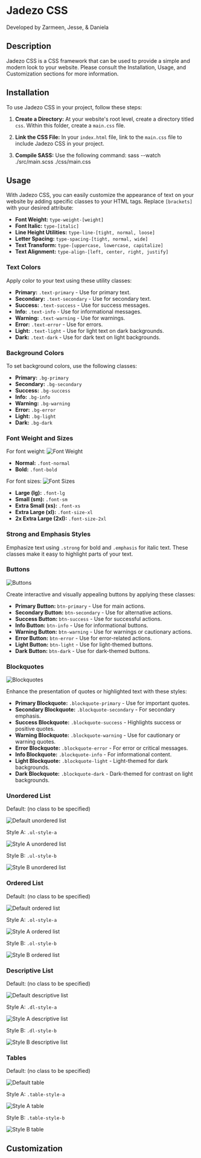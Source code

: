 # Jadezo CSS

Developed by Zarmeen, Jesse, & Daniela

## Description

Jadezo CSS is a CSS framework that can be used to provide a simple and modern look to your website. Please consult the Installation, Usage, and Customization sections for more information.

## Installation

To use Jadezo CSS in your project, follow these steps:

1. **Create a Directory:** At your website's root level, create a directory titled `css`. Within this folder, create a `main.css` file.

2. **Link the CSS File:** In your `index.html` file, link to the `main.css` file to include Jadezo CSS in your project.

3. **Compile SASS:** Use the following command: sass --watch ./src/main.scss ./css/main.css

## Usage

With Jadezo CSS, you can easily customize the appearance of text on your website by adding specific classes to your HTML tags. Replace `[brackets]` with your desired attribute:

- **Font Weight:** `type-weight-[weight]`
- **Font Italic:** `type-[italic]`
- **Line Height Utilities:** `type-line-[tight, normal, loose]`
- **Letter Spacing:** `type-spacing-[tight, normal, wide]`
- **Text Transform:** `type-[uppercase, lowercase, capitalize]`
- **Text Alignment:** `type-align-[left, center, right, justify]`

### Text Colors

Apply color to your text using these utility classes:

- **Primary:** `.text-primary` - Use for primary text.
- **Secondary:** `.text-secondary` - Use for secondary text.
- **Success:** `.text-success` - Use for success messages.
- **Info:** `.text-info` - Use for informational messages.
- **Warning:** `.text-warning` - Use for warnings.
- **Error:** `.text-error` - Use for errors.
- **Light:** `.text-light` - Use for light text on dark backgrounds.
- **Dark:** `.text-dark` - Use for dark text on light backgrounds.

### Background Colors

To set background colors, use the following classes:

- **Primary:** `.bg-primary`
- **Secondary:** `.bg-secondary`
- **Success:** `.bg-success`
- **Info:** `.bg-info`
- **Warning:** `.bg-warning`
- **Error:** `.bg-error`
- **Light:** `.bg-light`
- **Dark:** `.bg-dark`

### Font Weight and Sizes

For font weight:
![Font Weight](images/weights.png)

- **Normal:** `.font-normal`
- **Bold:** `.font-bold`

For font sizes:
![Font Sizes](images/font-sizes.png)

- **Large (lg):** `.font-lg`
- **Small (sm):** `.font-sm`
- **Extra Small (xs):** `.font-xs`
- **Extra Large (xl):** `.font-size-xl`
- **2x Extra Large (2xl):** `.font-size-2xl`

### Strong and Emphasis Styles

Emphasize text using `.strong` for bold and `.emphasis` for italic text. These classes make it easy to highlight parts of your text.

### Buttons

![Buttons](images/buttons.png)

Create interactive and visually appealing buttons by applying these classes:

- **Primary Button:** `btn-primary` - Use for main actions.
- **Secondary Button:** `btn-secondary` - Use for alternative actions.
- **Success Button:** `btn-success` - Use for successful actions.
- **Info Button:** `btn-info` - Use for informational buttons.
- **Warning Button:** `btn-warning` - Use for warnings or cautionary actions.
- **Error Button:** `btn-error` - Use for error-related actions.
- **Light Button:** `btn-light` - Use for light-themed buttons.
- **Dark Button:** `btn-dark` - Use for dark-themed buttons.

### Blockquotes

![Blockquotes](images/blockquotes.png)

Enhance the presentation of quotes or highlighted text with these styles:

- **Primary Blockquote:** `.blockquote-primary` - Use for important quotes.
- **Secondary Blockquote:** `.blockquote-secondary` - For secondary emphasis.
- **Success Blockquote:** `.blockquote-success` - Highlights success or positive quotes.
- **Warning Blockquote:** `.blockquote-warning` - Use for cautionary or warning quotes.
- **Error Blockquote:** `.blockquote-error` - For error or critical messages.
- **Info Blockquote:** `.blockquote-info` - For informational content.
- **Light Blockquote:** `.blockquote-light` - Light-themed for dark backgrounds.
- **Dark Blockquote:** `.blockquote-dark` - Dark-themed for contrast on light backgrounds.

### Unordered List

Default: (no class to be specified)

![Default unordered list](images/ul-default.png)

Style A: `.ul-style-a`

![Style A unordered list](images/ul-style-a.png)

Style B: `.ul-style-b`

![Style B unordered list](images/ul-style-b.png)

### Ordered List

Default: (no class to be specified)

![Default ordered list](images/ol-default.png)

Style A: `.ol-style-a`

![Style A ordered list](images/ol-style-a.png)

Style B: `.ol-style-b`

![Style B ordered list](images/ol-style-b.png)

### Descriptive List

Default: (no class to be specified)

![Default descriptive list](images/dl-default.png)

Style A: `.dl-style-a`

![Style A descriptive list](images/dl-style-a.png)

Style B: `.dl-style-b`

![Style B descriptive list](images/dl-style-b.png)

### Tables

Default: (no class to be specified)

![Default table](images/table-default.png)

Style A: `.table-style-a`

![Style A table](images/table-style-a.png)

Style B: `.table-style-b`

![Style B table](images/table-style-b.png)

## Customization
